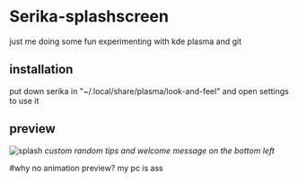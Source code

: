 # Serika-splashscreen
just me doing some fun experimenting with kde plasma and git

## installation
put down serika in "~/.local/share/plasma/look-and-feel" and open settings to use it


## preview
![splash](https://github.com/user-attachments/assets/df149b98-426b-4300-86d4-381df11a8e38)
_custom random tips and welcome message on the bottom left_

#why no animation preview?
my pc is ass
